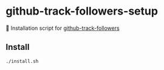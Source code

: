 # github-track-followers-setup

:hammer: Installation script for [github-track-followers](https://github.com/piecioshka/github-track-followers)

## Install

```bash
./install.sh
```
